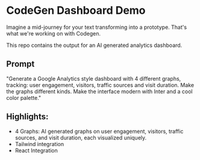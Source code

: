 # CodeGen Dashboard Demo

Imagine a mid-journey for your text transforming into a prototype. That's what we're working on with Codegen. 

This repo contains the output for an AI generated analytics dashboard. 

## Prompt

"Generate a Google Analytics style dashboard with 4 different graphs, tracking: user engagement, visitors, traffic sources and visit duration. Make the graphs different kinds. Make the interface modern with Inter and a cool color palette."

## Highlights:
- 4 Graphs: AI generated graphs on user engagement, visitors, traffic sources, and visit duration, each visualized uniquely.
- Tailwind integration
- React Integration

